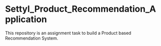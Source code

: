 # Settyl_Product_Recommendation_Application
This repository is an assignment task to build a Product based Recommendation System.
